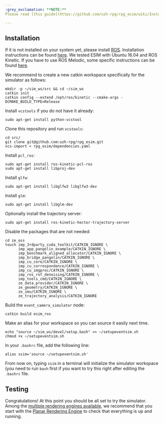 ```yaml
---
:grey_exclamation: **NOTE:**
Please read [this guide](https://github.com/uzh-rpg/rpg_esim/wiki/Installation-(ROS-Melodic)) if you have to use ROS Melodic.

---
```


## Installation

If it is not installed on your system yet, please install [ROS](http://www.ros.org/). Installation instructions can be found [here](http://wiki.ros.org/kinetic/Installation/Ubuntu).
We tested ESIM with Ubuntu 16.04 and ROS Kinetic. If you have to use ROS Melodic, some specific instructions can be found [here](https://github.com/uzh-rpg/rpg_esim/wiki/Installation-(ROS-Melodic)).

We recommend to create a new catkin workspace specifically for the simulator as follows:
    
    mkdir -p ~/sim_ws/src && cd ~/sim_ws
    catkin init
    catkin config --extend /opt/ros/kinetic --cmake-args -DCMAKE_BUILD_TYPE=Release

Install `vcstools` if you do not have it already:

    sudo apt-get install python-vcstool

Clone this repository and run `vcstools`:

    cd src/
    git clone git@github.com:uzh-rpg/rpg_esim.git
    vcs-import < rpg_esim/dependencies.yaml

Install `pcl_ros`:

    sudo apt-get install ros-kinetic-pcl-ros
    sudo apt-get install libproj-dev

Install `glfw`:

    sudo apt-get install libglfw3 libglfw3-dev

Install `glm`:

    sudo apt-get install libglm-dev

Optionally install the trajectory server:

    sudo apt-get install ros-kinetic-hector-trajectory-server

Disable the packages that are not needed:

    cd ze_oss
    touch imp_3rdparty_cuda_toolkit/CATKIN_IGNORE \
          imp_app_pangolin_example/CATKIN_IGNORE \
          imp_benchmark_aligned_allocator/CATKIN_IGNORE \
          imp_bridge_pangolin/CATKIN_IGNORE \
          imp_cu_core/CATKIN_IGNORE \
          imp_cu_correspondence/CATKIN_IGNORE \
          imp_cu_imgproc/CATKIN_IGNORE \
          imp_ros_rof_denoising/CATKIN_IGNORE \
          imp_tools_cmd/CATKIN_IGNORE \
          ze_data_provider/CATKIN_IGNORE \
          ze_geometry/CATKIN_IGNORE \
          ze_imu/CATKIN_IGNORE \
          ze_trajectory_analysis/CATKIN_IGNORE


Build the `event_camera_simulator` node:

    catkin build esim_ros

Make an alias for your workspace so you can source it easily next time.

    echo "source ~/sim_ws/devel/setup.bash" >> ~/setupeventsim.sh
    chmod +x ~/setupeventsim.sh

In your `.bashrc` file, add the following line:

    alias ssim='source ~/setupeventsim.sh'

From now on, typing `ssim` in a terminal will initialize the simulator workspace (you need to run `bash` first if you want to try this right after editing the `.bashrc` file.

## Testing

Congratulations! At this point you should be all set to try the simulator. Among the [multiple rendering engines available](https://github.com/uzh-rpg/rpg_esim/wiki), we recommend that you start with the [Planar Rendering Engine](https://github.com/uzh-rpg/rpg_esim/wiki/Planar-Renderer) to check that everything is up and running.
